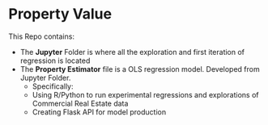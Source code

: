 # Property Value

This Repo contains:
 
 - The **Jupyter** Folder is where all the exploration and first iteration of regression is located
 - The **Property Estimator** file is a OLS regression model. Developed from Jupyter Folder.
   - Specifically:
    - Using R/Python to run experimental regressions and explorations of Commercial Real Estate data
    - Creating Flask API for model production
